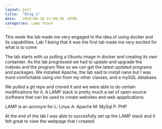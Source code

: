 ```yaml
---
layout: post
title:  "Blog 2"
date:   2020-09-18 21:00:30 -0700
categories: Lamp Stack
---
```

This week the lab made me very engaged to the idea of using docker and its capabilities. Lab 1 being that it was the first lab made me very excited for what is to come

The lab starts with us pulling a Ubuntu image in docker and creating its own containter. As the lab progressed we had to update and upgrade the indexes and the program files so we can get the latest updated programs and packages. We installed Apache, the lab said to install nano but I was more comfortable using vim from my other classes, and a mySQL database.  

We pulled a git repo and cloned it and we were able to do certain modifications for it. A LAMP stack is pretty much a set of open-source (software that can be used to create websites and web appplications. 

LAMP is an acronym for
L: Linux
A: Apache
M: MySql 
P: PHP

At the end of the lab I was able to succesfully set up the LAMP stack and it felt great to view the webpage that I created. 